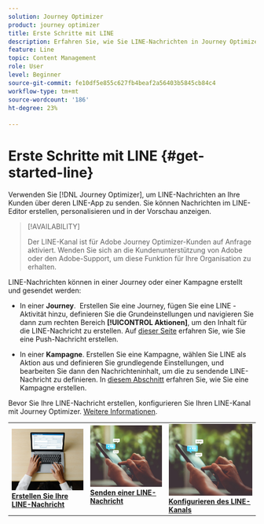 ```yaml
---
solution: Journey Optimizer
product: journey optimizer
title: Erste Schritte mit LINE
description: Erfahren Sie, wie Sie LINE-Nachrichten in Journey Optimizer erstellen und senden
feature: Line
topic: Content Management
role: User
level: Beginner
source-git-commit: fe10df5e855c627fb4beaf2a56403b5845cb84c4
workflow-type: tm+mt
source-wordcount: '186'
ht-degree: 23%

---
```


# Erste Schritte mit LINE {#get-started-line}

Verwenden Sie [!DNL Journey Optimizer], um LINE-Nachrichten an Ihre Kunden über deren LINE-App zu senden. Sie können Nachrichten im LINE-Editor erstellen, personalisieren und in der Vorschau anzeigen.

>[!AVAILABILITY]
>
>Der LINE-Kanal ist für Adobe Journey Optimizer-Kunden auf Anfrage aktiviert. Wenden Sie sich an die Kundenunterstützung von Adobe oder den Adobe-Support, um diese Funktion für Ihre Organisation zu erhalten.

LINE-Nachrichten können in einer Journey oder einer Kampagne erstellt und gesendet werden:

* In einer **Journey**.  Erstellen Sie eine Journey, fügen Sie eine LINE -Aktivität hinzu, definieren Sie die Grundeinstellungen und navigieren Sie dann zum rechten Bereich **[!UICONTROL Aktionen]**, um den Inhalt für die LINE-Nachricht zu erstellen. Auf [dieser Seite](../building-journeys/journey-gs.md) erfahren Sie, wie Sie eine Push-Nachricht erstellen.

* In einer **Kampagne**. Erstellen Sie eine Kampagne, wählen Sie LINE als Aktion aus und definieren Sie grundlegende Einstellungen, und bearbeiten Sie dann den Nachrichteninhalt, um die zu sendende LINE-Nachricht zu definieren. In [diesem Abschnitt](../campaigns/create-campaign.md#configure) erfahren Sie, wie Sie eine Kampagne erstellen.

Bevor Sie Ihre LINE-Nachricht erstellen, konfigurieren Sie Ihren LINE-Kanal mit Journey Optimizer. [Weitere Informationen](line-configuration.md).

<table style="table-layout:fixed"><tr style="border: 0;">
<td>
<a href="create-line.md">
<img alt="Lead" src="../assets/do-not-localize/sms-create.jpeg">
</a>
<div><a href="create-line.md"><strong>Erstellen Sie Ihre LINE-Nachricht</strong>
</div>
</td>
<td>
<a href="send-line.md">
<img alt="Gelegentlich" src="../assets/do-not-localize/sms-sending.jpg">
</a>
<div>
<a href="send-line.md"><strong>Senden einer LINE-Nachricht</strong></a>
</div>
<p></td>
<td>
<a href="line-configuration.md">
<img alt="Gelegentlich" src="../assets/do-not-localize/sms-sending.jpg">
<div>
<a href="line-configuration.md"><strong>Konfigurieren des LINE-Kanals</strong>
</a>
</div>
</td>
</tr></table>

